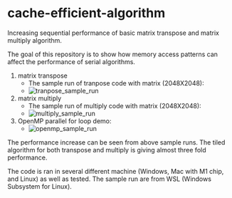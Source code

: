 # cache-efficient-algorithm

Increasing sequential performance of basic matrix transpose and matrix multiply algorithm.

The goal of this repository is to show how memory access patterns can affect the performance of serial algorithms.

1. matrix transpose
    - The sample run of tranpose code with matrix (2048X2048):
    - ![tranpose_sample_run](https://github.com/Vivek2696/cache-efficient-algorithms/screenshots/tranpose.png)
2. matrix multiply
    - The sample run of multiply code with matrix (2048X2048):
    - ![multiply_sample_run](https://github.com/Vivek2696/cache-efficient-algorithms/screenshots/matrix.png)
3. OpenMP parallel for loop demo:
    - ![openmp_sample_run](https://github.com/Vivek2696/cache-efficient-algorithms/screenshots/openmp.png)

The performance increase can be seen from above sample runs. The tiled algorithm for both transpose and multiply is giving almost three fold performance. 

The code is ran in several different machine (Windows, Mac with M1 chip, and Linux) as well as tested. The sample run are from WSL (Windows Subsystem for Linux).  
